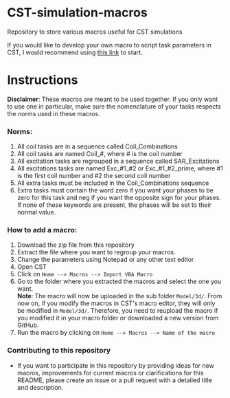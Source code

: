 # CST-simulation-macros
Repository to store various macros useful for CST simulations

If you would like to develop your own macro to script task parameters in CST, I would recommend using [this link](https://space.mit.edu/RADIO/CST_online/mergedProjects/VBA_DES/special_vbacommands/simulationtaskobject.htm) to start. 

# Instructions
**Disclaimer**: These macros are meant to be used together. If you only want to use one in particular, make sure the nomenclature of your tasks respects the norms used in these macros. 

### Norms:
1. All coil tasks are in a sequence called Coil_Combinations
2. All coil tasks are named Coil_#, where # is the coil number
3. All excitation tasks are regrouped in a sequence called SAR_Excitations
4. All excitations tasks are named Exc_#1_#2 or Exc_#1_#2_prime, where #1 is the first coil number and #2 the second coil number
5. All extra tasks must be included in the Coil_Combinations sequence
6. Extra tasks must contain the word zero if you want your phases to be zero for this task and neg if you want the opposite sign for your phases. If none of these keywords are present, the phases will be set to their normal value.

### How to add a macro:
1. Download the zip file from this repository
2. Extract the file where you want to regroup your macros.
3. Change the parameters using Notepad or any other text editor
4. Open CST
5. Click on `Home --> Macros --> Import VBA Macro`
6. Go to the folder where you extracted the macros and select the one you want. <br>
**Note**: The macro will now be uploaded in the sub folder `Model/3d/`. From now on, if you modify the macros in CST's macro editor, they will only be modified in `Model/3d/`. Therefore, you need to reupload the macro if you modified it in your macro folder or downloaded a new version from GitHub. 
7. Run the macro by clicking on `Home --> Macros --> Name of the macro`

### Contributing to this repository
  * If you want to participate in this repository by providing ideas for new macros, improvements for current macros or clarifications for this README, please create an issue or a pull request with a detailed title and description. 

